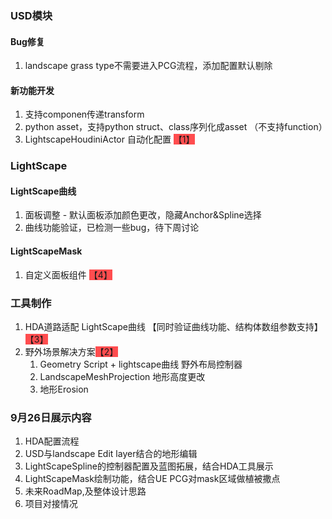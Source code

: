 ### USD模块
#### Bug修复
1. landscape grass type不需要进入PCG流程，添加配置默认剔除

#### 新功能开发
1. 支持componen传递transform
2. python asset，支持python struct、class序列化成asset （不支持function）
3. LightscapeHoudiniActor 自动化配置 <span style="background:#ff4d4f">【1】</span>


### LightScape
#### LightScape曲线
1. 面板调整 - 默认面板添加颜色更改，隐藏Anchor&Spline选择
2. 曲线功能验证，已检测一些bug，待下周讨论

#### LightScapeMask
1. 自定义面板组件 <span style="background:#ff4d4f">【4】</span>


### 工具制作
1. HDA道路适配 LightScape曲线 【同时验证曲线功能、结构体数组参数支持】<span style="background:#ff4d4f">【3】</span>
2. 野外场景解决方案<span style="background:#ff4d4f">【2】</span>
	1. Geometry Script + lightscape曲线 野外布局控制器
	2. LandscapeMeshProjection 地形高度更改
	3. 地形Erosion

### 9月26日展示内容
1. HDA配置流程
2. USD与landscape Edit layer结合的地形编辑
3. LightScapeSpline的控制器配置及蓝图拓展，结合HDA工具展示
4. LightScapeMask绘制功能，结合UE PCG对mask区域做植被撒点
5. 未来RoadMap,及整体设计思路
6. 项目对接情况